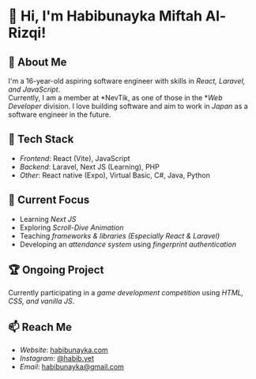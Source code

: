 # 👋 Hi, I'm Habibunayka Miftah Al-Rizqi!  

## 🚀 About Me  
I'm a 16-year-old aspiring software engineer with skills in *React, Laravel, and JavaScript*.  
Currently, I am a member at *NevTik, as one of those in the **Web Developer* division. 
I love building software and aim to work in *Japan* as a software engineer in the future.  

## 🔧 Tech Stack  
- *Frontend*: React (Vite), JavaScript
- *Backend*: Laravel, Next JS (Learning), PHP
- *Other*: React native (Expo), Virtual Basic, C#, Java, Python

## 🎯 Current Focus  
- Learning *Next JS*
- Exploring *Scroll-Dive Animation*  
- Teaching *frameworks & libraries (Especially React & Laravel)* 
- Developing an *attendance system* using *fingerprint authentication*  

## 🏆 Ongoing Project  
Currently participating in a *game development competition* using *HTML, CSS, and vanilla JS*.  

## 📫 Reach Me  
- *Website*: [habibunayka.com](https://habibunayka.com/)  
- *Instagram*: [@habib.yet](https://twitter.com/habib.yet)  
- *Email*: habibunayka@gmail.com
